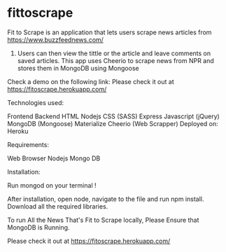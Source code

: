 # fittoscrape
Fit to Scrape is an application that lets users scrape news articles from https://www.buzzfeednews.com/ 
1. Users can then view the tittle or the article and leave comments on saved articles. This app uses Cheerio to scrape news from NPR and stores them in MongoDB using Mongoose

Check a demo on the following link: Please check it out at https://fitoscrape.herokuapp.com/


Technologies used:

Frontend	Backend
HTML	Nodejs
CSS (SASS)	Express
Javascript (jQuery)	MongoDB (Mongoose)
Materialize	Cheerio (Web Scrapper)
Deployed on: Heroku

Requirements:

Web Browser
Nodejs
Mongo DB

Installation:


Run mongod on your terminal !

After installation, open node, navigate to the file and run npm install. Download all the required libraries. 

To run All the News That's Fit to Scrape locally, Please Ensure that MongoDB is Running.



Please check it out at https://fitoscrape.herokuapp.com/
